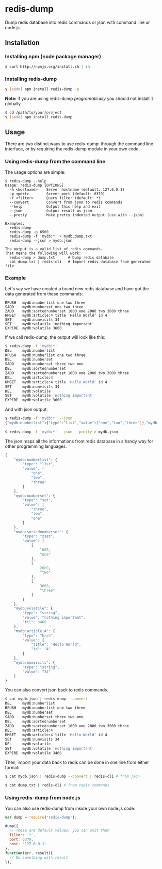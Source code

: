 # redis-dump

Dump redis database into redis commands or json with command line or node.js

## Installation

### Installing npm (node package manager)
``` bash
$ curl http://npmjs.org/install.sh | sh
```

### Installing redis-dump
``` bash
$ [sudo] npm install redis-dump -g
```

**Note:** If you are using redis-dump _programatically_ you should not install it globally. 

``` bash
$ cd /path/to/your/project
$ [sudo] npm install redis-dump
```

## Usage
There are two distinct ways to use redis-dump: through the command line interface, or by requiring the redis-dump module in your own code.

### Using redis-dump from the command line
The usage options are simple:

```
$ redis-dump --help
Usage: redis-dump [OPTIONS]
  -h <hostname>    Server hostname (default: 127.0.0.1)
  -p <port>        Server port (default: 6379)
  -f <filter>      Query filter (default: *)
  --convert        Convert from json to redis commands
  --help           Output this help and exit
  --json           Output result as json
  --pretty         Make pretty indented output (use with --json)

Examples:
  redis-dump
  redis-dump -p 6500
  redis-dump -f 'mydb:*' > mydb.dump.txt
  redis-dump --json > mydb.json

The output is a valid list of redis commands.
That means the following will work:
  redis-dump > dump.txt      # Dump redis database
  cat dump.txt | redis-cli   # Import redis database from generated file
```

### Example
Let's say we have created a brand new redis database and have got the data generated from these commands:

```
RPUSH   mydb:numberlist one two three
SADD    mydb:numberset one two three
ZADD    mydb:sortednumberset 1000 one 2000 two 3000 three
HMSET   mydb:article:4 title 'Hello World' id 4
SET     mydb:numvisits 34
SET     mydb:volatile 'nothing important'
EXPIRE  mydb:volatile 3600
```

If we call redis-dump, the output will look like this:

``` bash
$ redis-dump -f 'mydb:*'
DEL     mydb:numberlist
RPUSH   mydb:numberlist one two three
DEL     mydb:numberset
SADD    mydb:numberset three two one
DEL     mydb:sortednumberset
ZADD    mydb:sortednumberset 1000 one 2000 two 3000 three
DEL     mydb:article:4
HMSET   mydb:article:4 title 'Hello World' id 4
SET     mydb:numvisits 34
DEL     mydb:volatile
SET     mydb:volatile 'nothing important'
EXPIRE  mydb:volatile 3600
```

And with json output:

``` bash
$ redis-dump -f 'mydb:*' --json
{"mydb:numberlist":{"type":"list","value":["one","two","three"]},"mydb:numberset":{"type":"set","value":["three","two","one"]},"mydb:sortednumberset":{"type":"zset","value":[[1000,"one"],[2000,"two"],[3000,"three"]]},"mydb:volatile":{"type":"string","value":"nothing important","ttl":3466},"mydb:article:4":{"type":"hash","value":{"title":"Hello World","id":"4"}},"mydb:numvisits":{"type":"string","value":"34"}}
  
$ redis-dump -f 'mydb:*' --json --pretty > mydb.json
```

The json maps all the informations from redis database in a handy way for other programming languages.

``` js
{
    "mydb:numberlist": {
        "type": "list",
        "value": [
            "one",
            "two",
            "three"
        ]
    },
    "mydb:numberset": {
        "type": "set",
        "value": [
            "three",
            "two",
            "one"
        ]
    },
    "mydb:sortednumberset": {
        "type": "zset",
        "value": [
            [
                1000,
                "one"
            ],
            [
                2000,
                "two"
            ],
            [
                3000,
                "three"
            ]
        ]
    },
    "mydb:volatile": {
        "type": "string",
        "value": "nothing important",
        "ttl": 3466
    },
    "mydb:article:4": {
        "type": "hash",
        "value": {
            "title": "Hello World",
            "id": "4"
        }
    },
    "mydb:numvisits": {
        "type": "string",
        "value": "34"
    }
}
```

You can also convert json back to redis commands.

``` bash
$ cat mydb.json | redis-dump --convert
DEL     mydb:numberlist
RPUSH   mydb:numberlist one two three
DEL     mydb:numberset
SADD    mydb:numberset three two one
DEL     mydb:sortednumberset
ZADD    mydb:sortednumberset 1000 one 2000 two 3000 three
DEL     mydb:article:4
HMSET   mydb:article:4 title 'Hello World' id 4
SET     mydb:numvisits 34
DEL     mydb:volatile
SET     mydb:volatile 'nothing important'
EXPIRE  mydb:volatile 3466
```

Then, import your data back to redis can be done in one line from either format:

``` bash
$ cat mydb.json | redis-dump --convert | redis-cli # from json
  
$ cat dump.txt | redis-cli # from redis commands
```

### Using redis-dump from node.js
You can also use redis-dump from inside your own node.js code.

``` js
var dump = require('redis-dump');

dump({
  // These are default values, you can omit them
  filter: '*',
  port: 6379,
  host: '127.0.0.1'
},
function(err, result){
  // Do something with result
});
```